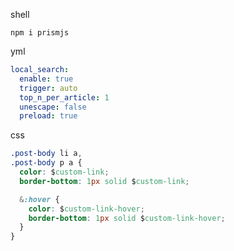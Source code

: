 shell

```shell
npm i prismjs
```

yml

```yaml
local_search:
  enable: true
  trigger: auto
  top_n_per_article: 1
  unescape: false
  preload: true
```

css

```css
.post-body li a,
.post-body p a {
  color: $custom-link;
  border-bottom: 1px solid $custom-link;

  &:hover {
    color: $custom-link-hover;
    border-bottom: 1px solid $custom-link-hover;
  }
}
```


